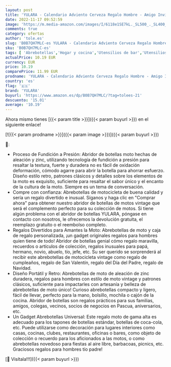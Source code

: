 ```yaml
---
layout: post
title: 'YULARA - Calendario Adviento Cerveza Regalo Hombre - Amigo Invisible Regalos Navidad Originales para Hombre Joven Padre Abuelo Marido Cuñado Novio Hermano El Ciclistas Dia del Padre Regalos San Valentin Hombre'
date: 2022-11-17 09:52:59
image: 'https://m.media-amazon.com/images/I/6118e1SE7kL._SL500_._SL400_.jpg'
comments: true
category: ofertas
author: 'tole.es'
slug: 'B0B7QH7MLC-es YULARA - Calendario Adviento Cerveza Regalo Hombre - Amigo...'
sku: 'B0B7QH7MLC-es'
tags: [ 'Abrebotellas','Hogar y cocina','Utensilios de bar','Utensilios de cocina','adviento','navidad','yulara','🇪🇸', ]
actualPrice: 10.19 EUR
currency: EUR
price: 10.19
comparePrice: 11.99 EUR
prodname: 'YULARA - Calendario Adviento Cerveza Regalo Hombre - Amigo Invisible Regalos Navidad Originales para Hombre Joven Padre Abuelo Marido Cuñado Novio Hermano El Ciclistas Dia del Padre Regalos San Valentin Hombre'
country: 'es'
flag: '🇪🇸'
brand: 'YULARA'
buyurl: 'https://www.amazon.es/dp/B0B7QH7MLC/?tag=tolees-21'
descuento: '15.01'
average: '10.19'
---
```


Ahora mismo tienes [{{< param title >}}]({{< param buyurl >}}) en el siguiente enlace!

[![{{< param prodname >}}]({{< param image >}})]({{< param buyurl >}})

🔎:

- Proceso de Fundición a Presión: Abridor de botellas moto hechas de aleación y zinc, utilizando tecnología de fundición a presión para resaltar la textura, fuerte y duradera no es fácil de oxidación deformación, cómodo agarre para abrir la botella para ahorrar esfuerzo. Diseño estilo retro, patrones clásicos y detalles sobre los elementos de la moto es exquisito, suficiente para resaltar el sabor único y el encanto de la cultura de la moto. Siempre es un tema de conversación.
- Compre con confianza: Abrebotellas de motocicleta de buena calidad y sería un regalo divertido e inusual. Síganos y haga clic en "Comprar ahora" para obtener nuestro abridor de botellas de motos vintage que será el complemento perfecto para su colección de motos. Si tiene algún problema con el abridor de botellas YULARA, póngase en contacto con nosotros, le ofrecemos la devolución gratuita, el reemplazo gratuito o el reembolso completo.
- Regalos Divertidos para Amantes la Moto: Abrebotellas de moto y caja de regalo personalizada, ¡un gadget originales regalos para hombres quien tiene de todo! Abridor de botellas genial cómo regalo maravilla, recuerdos o artículos de colección, regalos inusuales para papá, hermano, novio, abuelo, tío, jefe, etc. Su ser querido se sorprenderá al recibir este abrebotellas de motocicleta vintage como regalo de cumpleaños, regalo de San Valentín, regalo del Día del Padre, regalo de Navidad.
- Diseño Portátil y Retro: Abrebotellas de moto de aleación de zinc duradera, regalos para hombres con estilo de moto vintage y patrones clásicos, suficiente para impactarles con artesanía y belleza de abrebotellas de moto único! Curioso abrebotellas compacto y ligero, fácil de llevar, perfecto para la mano, bolsillo, mochila o cajón de la cocina. Abridor de botellas son regalos prácticos para sus familias, amigos, colegas, vecinos, socios de negocios en Pascua, aniversarios, etc.
- Un Gadget Abrebotellas Universal: Este regalo moto de gama alta es adecuado para los tapones de botellas estándar, botellas de coca-cola, etc. Puede utilizarse como decoración para lugares interiores como casas, cocinas, clubes, restaurantes, oficinas o bares, como objeto de colección o recuerdo para los aficionados a las motos, o como abrebotellas novedoso para fiestas al aire libre, barbacoas, picnics, etc. Graciosos regalos para hombres tío padre!

[🛒 Visítala!!!]({{< param buyurl >}})
